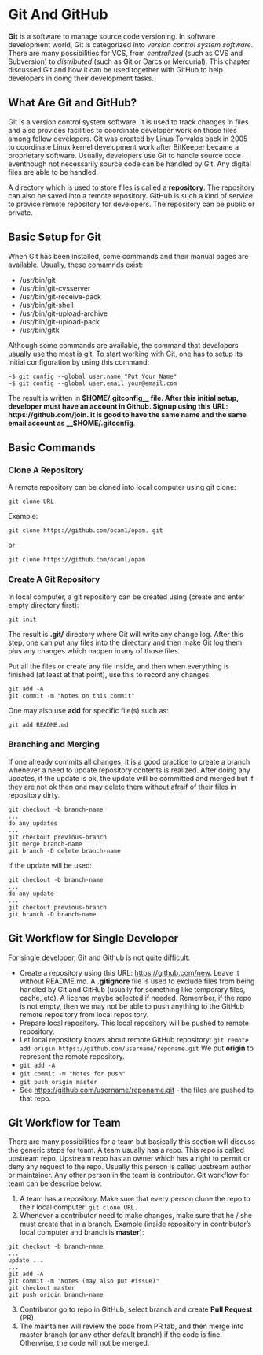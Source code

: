  # Git And GitHub

__Git__ is a software to manage source code versioning. In software development world, Git is categorized into _version control system software_. There are many possibilities for VCS, from _centralized_ (such as CVS and Subversion) to _distributed_ (such as Git or Darcs or Mercurial). This chapter discussed Git and how it can be used together with GitHub to help developers in doing their development tasks.

## What Are Git and GitHub?

Git is a version control system software. It is used to track changes in files and also provides facilities to coordinate developer work on those files among fellow developers. Git was created by Linus Torvalds back in 2005 to coordinate Linux kernel development work after BitKeeper became a proprietary software. Usually, developers use Git to handle source code eventhough not necessarily source code can be handled by Git. Any digital files are able to be handled.

A directory which is used to store files is called a __repository__. The repository can also be saved into a remote repository. GitHub is such a kind of service to provice remote repository for developers. The repository can be public or private.

## Basic Setup for Git

When Git has been installed, some commands and their manual pages are available. Usually, these comamnds exist:

- /usr/bin/git
- /usr/bin/git-cvsserver
- /usr/bin/git-receive-pack
- /usr/bin/git-shell
- /usr/bin/git-upload-archive
- /usr/bin/git-upload-pack
- /usr/bin/gitk

Although some commands are available, the command that developers usually use the most is git. To start working with Git, one has to setup its initial configuration by using this command:

```
~$ git config --global user.name "Put Your Name"
~$ git config --global user.email your@email.com
```

The result is written in __$HOME/.gitconfig__ file. After this initial setup, developer must have an account in Github. Signup using this URL: https://github.com/join. It is good to have the same name and the same email account as __$HOME/.gitconfig__.

## Basic Commands

### Clone A Repository

A remote repository can be cloned into local computer using git clone:

    git clone URL

Example:

    git clone https://github.com/ocam1/opam. git

or

    git clone https://github.com/ocaml/opam

### Create A Git Repository

In local computer, a git repository can be created using (create and enter empty directory first):

    git init

The result is __.git/__ directory where Git will write any change log. After this step, one can put any files into the directory and then make Git log them plus any changes which happen in any of those files.

Put all the files or create any file inside, and then when everything is finished (at least at that point), use this to record any changes:

```
git add -A
git commit -m "Notes on this commit"
```

One may also use __add__ for specific file(s) such as:

    git add README.md

### Branching and Merging

If one already commits all changes, it is a good practice to create a branch whenever a need to update repository contents is realized. After doing any updates, if the update is ok, the update will be committed and merged but if they are not ok then one may delete them without afraif of their files in repository dirty.

```
git checkout -b branch-name
...
do any updates
...
git checkout previous-branch
git merge branch-name
git branch -D delete branch-name
```

If the update will be used:

```
git checkout -b branch-name
...
do any update
...
git checkout previous-branch
git branch -D branch-name
```

## Git Workflow for Single Developer

For single developer, Git and Github is not quite difficult:

- Create a repository using this URL: https://github.com/new. Leave it without README.md. A __.gitignore__ file is used to exclude files from being handled by Git and GitHub (usually for something like temporary files, cache, etc). A license maybe selected if needed. Remember, if the repo is not empty, then we may not be able to push anything to the GitHub remote repository from local repository.
- Prepare local repository. This local repository will be pushed to remote repository.
- Let local repository knows about remote GitHub repository: 
    `git remote add origin https://github.com/username/reponame.git`
We put __origin__ to represent the remote repository.
- `git add -A`
- `git commit -m "Notes for push"`
- `git push origin master`
- See https://github.com/username/reponame.git - the files are pushed to that repo.


## Git Workflow for Team

There are many possibilities for a team but basically this section will discuss the generic steps for team. A team usually has a repo. This repo is called upstream repo. Upstream repo has an owner which has a right to permit or deny any request to the repo. Usually this person is called upstream author or maintainer. Any other person in the team is contributor. Git workflow for team can be describe below:

1. A team has a repository. Make sure that every person clone the repo to their local computer:
    `git clone URL.`
2. Whenever a contributor need to make changes, make sure that he / she must create that in a branch. Example (inside repository in contributor’s local computer and branch is __master__):
```
git checkout -b branch-name
...
update ...
...
git add -A
git commit -m "Notes (may also put #issue)"
git checkout master
git push origin branch-name
```
3. Contributor go to repo in GitHub, select branch and create __Pull Request__ (PR).
4. The maintainer will review the code from PR tab, and then merge into master branch (or any other default branch) if the code is fine. Otherwise, the code will not be merged.